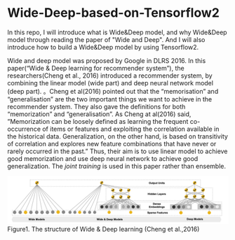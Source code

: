 # Wide-Deep-based-on-Tensorflow2
In this repo, I will introduce what is Wide&amp;Deep model, and why Wide&amp;Deep model through reading the paper of "Wide and Deep". And I will also introduce how to build a Wide&amp;Deep model by using Tensorflow2. 

Wide and deep model was proposed by Google in DLRS 2016.  In this paper(“Wide & Deep learning for recommender system”), the researchers(Cheng et al., 2016) introduced a recommender system, by combining the linear model (wide part) and deep neural network model (deep part).  。Cheng et al(2016) pointed out that the “memorisation” and “generalisation” are the two important things we want to achieve in the recommender system. They also gave the definitions for both “memorization” and “generalisation”.  As Cheng at al(2016) said, ”Memorization can be loosely defined as learning the frequent co-occurrence of items or features and exploiting the correlation available in the historical data. Generalization, on the other hand, is based on transitivity of correlation and explores new feature combinations that have never or rarely occurred in the past.” Thus, their aim is to use linear model to achieve good memorization and use deep neural network to achieve good generalization.  The *joint training* is used in this paper rather than ensemble.

![](https://github.com/GuanLong-Lyu/Wide-and-Deep-based-on-Tensorflow2/blob/main/IMG/%E6%88%AA%E5%B1%8F2021-01-26%2017.45.00.png)
Figure1. The structure of Wide & Deep learning (Cheng et al.,2016)

